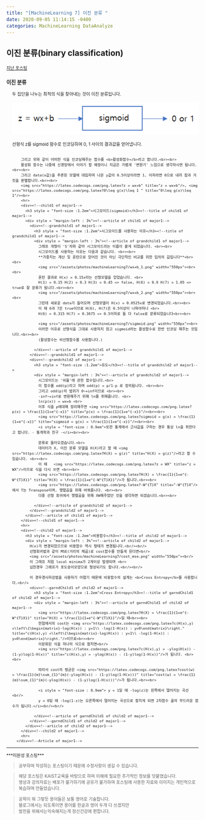 ```yaml
---
title: "[MachineLearning 7] 이진 분류 "
date: 2020-09-05 11:14:15 -0400
categories: MachineLearning DataAnalyze
---
```

## 이진 분류(binary classification)

<div style = "font-size : 0.8em"><!--biggest-->
  <a href="https://can019.github.io/machinelearning/dataanalyze/MachineLearning-AI-6/">지난 포스팅</a>
  <div><!--main-->
    <div><!--major1-->
      <h3 style = "font-size :1.2em">이진 분류</h3><!--title of major1-->
      <div style = "margin-left : 3%"><!--Article of major1-->
        두 집단을 나누는 최적의 식을 찾아내는 것이 이진 분류입니다. <br><br>
        <img src="/assets/photos/machineLearning7/conversion.png" width="550px"><br><br>
        선형식 z를 sigmoid 함수로 인코딩하여 0, 1 사이의 결과값을 얻어냅니다. <br><br>

        그리고 위와 같이 어떠한 식을 인코딩해주는 함수를 <b>활성화함수</b>라고 합니다.<br><br>
        활성화 함수는 나중에 신경망에서 이야기 할 예정이니 지금은 가볍게 '변환기' 느낌으로 생각하시면 됩니다.<br><br>
        그리고 data(x값)을 추론된 모델에 대입하여 나온 y값이 0.5이상이라면 1, 이하라면 0으로 내려 참과 거짓을 판별합니다.<br><br>
        <img src="https://latex.codecogs.com/png.latex?z = wx+b" title="z = wx+b"/>, <img src="https://latex.codecogs.com/png.latex?0\leq g(x)\leq 1 " title="0\leq g(x)\leq 1"/><br>
        <hr>
        <div><!--child1 of major1-->
          <h3 style = "font-size :1.2em">시그모이드(sigmoid)</h3><!--title of child1 of major1-->
          <div style = "margin-left : 3%"><!--article of child1 of major1-->
            <div><!--grandchild1 of major1-->
              <h3 style = "font-size :1.2em">시그모이드를 사용하는 이유</h3><!--title of grandchild1 of major1-->
              <div style = "margin-left : 3%"><!--article of grandchild1 of major1-->
                그래프 개형이 'S'자와 같아 시그모이드라는 이름이 붙게 되었습니다. <br><br>
                시그모이드를 사용하는 이유는 다음과 같습니다. <br><br>
                **가중치는 계산 및 훈련으로 얻어진 것이 아닌 극단적인 비교를 위한 임의의 값입니다**<br><br>
                <img src="/assets/photos/machineLearning7/wx+b_1.png" width="550px"><br><br>
                훈련 결과로 H(x) = 0.15x라는 선형모델을 얻었습니다. <br>
                H(1) = 0.15 H(2) = 0.3 H(3) = 0.45 => false, H(6) = 0.9 H(7) = 1.05 => true로 잘 분류가 됩니다.<br><br>
                <img src="/assets/photos/machineLearning7/wx+b_2.png" width="550px"><br><br>
                그런데 새로운 data가 들어오며 선형모델이 H(x) = 0.0525x로 변경되었습니다.<br><br>
                이 때 6과 7은 true이므로 H(6), H(7)은 0.5이상이 나와야하나 <br>
                H(6) = 0.315 H(7) = 0.3675 => 0.5이하로 둘 다 false로 분류되었습니다<br><br>

                <img src="/assets/photos/machineLearning7/sigmoid.png" width="550px"><br>
                이러한 이유로 선형식을 그대로 사용하지 않고 sigmoid라는 활성함수로 한번 인코딩 해주는 것입니다.<br><br>
                (활성함수는 비선형함수를 사용합니다.)

              </div><!--article of grandchild1 of major1-->
            </div><!--grandchild1 of major1-->
            <div><!--grandchild2 of major1-->
              <h3 style = "font-size :1.2em">유도</h3><!--title of grandchild2 of major1-->
              <div style = "margin-left : 3%"><!--article of grandchild2 of major1-->
                시그모이드는 '비율'에 관한 함수입니다.<br>
                이 함수를 odd(p)라고 하며 odd(p) = p/1-p 로 정의됩니다. <br><br>
                그리고 odd(p)의 범위가 0~+inf이므로 <br><br>
                -inf~+inf로 변환해주기 위해 ln를 취해줍니다. <br>
                ln(p(x)) = wx+b <br>
                이후 식을 p에대해 정리해주면 <img src="https://latex.codecogs.com/png.latex?p(x) = \frac{1}{1+e^{-x}}" title="p(x) = \frac{1}{1+e^{-x}}"/><br><br>
                <img src="https://latex.codecogs.com/png.latex?sigmoid = g(x) = \frac{1}{1+e^{-x}}" title="sigmoid = g(x) = \frac{1}{1+e^{-x}}"/><br><br>
                <i style = "font-size : 0.9em">또한 통계에서 근사값을 구하는 경우 통상 ln을 취한다고 합니다. - 통계학과 친구 -</i><br><br>

                분류로 돌아오겠습니다.<br>
                데이터가 X, 이진 분류 모델을 H(X)라고 할 때 <img src="https://latex.codecogs.com/png.latex?H(X) = g(z)" title="H(X) = g(z)"/>라고 할 수 있습니다. <br><br>
                이 때   <img src="https://latex.codecogs.com/png.latex?z = WX" title="z = WX"/>이므로 식을 다시 쓰면 <br><br>
                <img src="https://latex.codecogs.com/png.latex?H(X) = \frac{1}{1+e^{-W^{T}X}}" title="H(X) = \frac{1}{1+e^{-W^{T}X}}"/>가 됩니다.<br><br>
                <img src="https://latex.codecogs.com/png.latex?-W^{T}X" title="-W^{T}X"/>에서 T는 Transpose이며, 행렬곱을 위해 바꿔줍니다. <br><br>
                다중 선형 회귀에서 행렬곱을 위해 XW해주었던 것을 생각하면 되겠습니다.<br><br>

              </div><!--article of grandchild2 of major1-->
            </div><!--grandchild2 of major1-->
          </div><!--article of child1 of major1-->
        </div><!--child1 of major1-->
        <hr>
        <div><!--child2 of major1-->
          <h3 style = "font-size :1.2em">비용함수</h3><!--title of child2 of major1-->
          <div style = "margin-left : 3%"><!--article of child2 of major1-->
            H(x)가 변경되었으므로 비용함수 역시 형태가 변경됩니다.<br/><br/>
            선형회귀법과 같이 MSE(거리의 제곱)로 cost함수를 만들게 된다면<br/>
            <img src="/assets/photos/machineLearning7/cost_mse.png" width="550px"><br/>
            이 그래프 처럼 local minima가 2개이상 발생되며 <br>
            심한경우 그래프가 포도송이모양으로 형성되기도 합니다.<br/><br/>

            이 경우경사하강법을 사용하기 어렵기 때문에 비용함수의 설계는 <b>Cross Entropy</b>를 사용합니다.<br/>
            <div><!--garndChild1 of child2 of major1-->
              <h3 style = "font-size :1.2em">Cross Entropy</h3><!--title of garndChild1 of child2 of major1-->
              <div style = "margin-left : 3%"><!--article of garndChild1 of child2 of major1-->
                <img src="https://latex.codecogs.com/png.latex?H(X) = \frac{1}{1+e^{-W^{T}X}}" title="H(X) = \frac{1}{1+e^{-W^{T}X}}"/>일 때<br><br>
                한점에서의 cost는 <img src="https://latex.codecogs.com/png.latex?c(H(x),y) =\left\{\begin{matrix}-log(H(x)) : y=1\\ -log(1-H(x)) : y=0\end{matrix}\right." title="c(H(x),y) =\left\{\begin{matrix}-log(H(x)) : y=1\\ -log(1-H(x)) : y=0\end{matrix}\right."/>이므로<br><br>
                이분화된 식을 하나의 식으로 합치면<br/>
                <img src="https://latex.codecogs.com/png.latex?c(H(x),y) = -ylog(H(x)) - (1-y)log(1-H(x))" title="c(H(x),y) = -ylog(H(x)) - (1-y)log(1-H(x))"/>가 됩니다. <br><br>

                따라서 cost의 평균은 <img src="https://latex.codecogs.com/png.latex?cost(w) = \frac{1}{m}\sum_{1}^{m}(-ylog(H(x)) - (1-y)log(1-H(x)))" title="cost(w) = \frac{1}{m}\sum_{1}^{m}(-ylog(H(x)) - (1-y)log(1-H(x)))"/>가 됩니다.<br><br>

                <i style = "font-size : 0.9em"> y = 1일 때 -log(z)는 왼쪽에서 떨어지는 곡선<br/>
                y = 0일 때 -log(1-z)는 오른쪽에서 떨어지는 곡선으로 합치게 되면 2차함수 꼴의 부드러운 함수가 됩니다.</i><br/><br/>

              </div><!--article of garndChild1 of child2 of major1-->
            </div><!--garndChild1 of child2 of major1-->
          </div><!--article of child2 of major1-->
        </div><!--child2 of major1-->
        <hr>
      </div><!--Article of major1-->
  </div><!--main-->

  <hr>
  ***미완성 포스팅*** <br>
  <div><!--<blockquote-->
    <blockquote>
      공부하며 작성하는 포스팅이기 때문에 수정사항이 생길 수 있습니다.
    </blockquote>
    <blockquote>
      해당 포스팅은 KAIST교육을 바탕으로 하며 이해에 필요한 추가적인 정보를 덧붙였습니다.<br/>
      영상과 강의자료는 배포가 불가하기에 공유가 불가하며 포스팅에 사용한 자료와 이미지는 개인적으로 복습하며 만들었습니다.
    </blockquote>
  	<blockquote>
      공학이 뭐 그렇듯 용어들은 보통 영어로 기술합니다.<br/>
   	  블로그에서는 되도록이면 용어를 한글과 영어 두개 다 쓰겠지만<br/>
   	  발전을 위해서는익숙해지는게 정신건강에 편합니다.
    </blockquote>
  </div><!--<blockquote-->
</div><!--biggest-->
